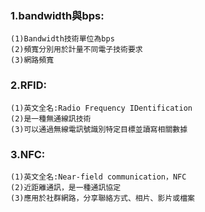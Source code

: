### 1.bandwidth與bps:
```
(1)Bandwidth技術單位為bps
(2)頻寬分別用於計量不同電子技術要求
(3)網路頻寬
```

### 2.RFID:
```
(1)英文全名:Radio Frequency IDentification
(2)是一種無通線訊技術
(3)可以通過無線電訊號識別特定目標並讀寫相關數據
 ```
 
### 3.NFC:
```
(1)英文全名:Near-field communication，NFC       
(2)近距離通訊，是一種通訊協定
(3)應用於社群網路，分享聯絡方式、相片、影片或檔案
```

